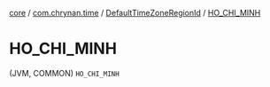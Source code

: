 [core](../../index.md) / [com.chrynan.time](../index.md) / [DefaultTimeZoneRegionId](index.md) / [HO_CHI_MINH](./-h-o_-c-h-i_-m-i-n-h.md)

# HO_CHI_MINH

(JVM, COMMON) `HO_CHI_MINH`